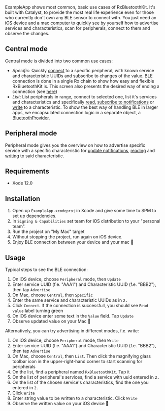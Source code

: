 ExampleApp shows most common, basic use cases of RxBluetoothKit. It's built with Catalyst, to provide the most real life experience even for those who currently don't own any BLE sensor to connect with. You just need an iOS device and a mac computer to quickly see by yourself how to advertise services and characteristics, scan for peripherals, connect to them and observe the changes.

## Central mode

Central mode is divided into two common use cases:
* *Specific*: Quickly [connect](https://github.com/Polidea/RxBluetoothKit/ExampleApp/ExampleApp/Screens/CentralSpecific/CentralSpecificViewController.swift) to a specific peripheral, with known service and characteristic UUIDs and subscribe to changes of the value. BLE connection is done in a single Rx chain to show how easy and flexible RxBluetoothKit is. This screen also presents the desired way of ending a connection (see [here](https://github.com/Polidea/RxBluetoothKit/ExampleApp/ExampleApp/Screens/CentralSpecific/CentralSpecificViewController.swift#L51))
* *List*: List peripherals in range, connect to selected one, list it's services and characteristics and specifically [read](https://github.com/Polidea/RxBluetoothKit/ExampleApp/ExampleApp/Screens/CharacteristicRead/CharacteristicReadViewController.swift), [subscribe to notifications](https://github.com/Polidea/RxBluetoothKit/ExampleApp/ExampleApp/Screens/CharacteristicNotify/CharacteristicNotifyViewController.swift) or [write](https://github.com/Polidea/RxBluetoothKit/blob/new-example-app/ExampleApp/ExampleApp/Screens/CharacteristicWrite/CharacteristicWriteViewController.swift) to a characteristic. To show the best way of handling BLE in larger apps, we encapsulated connection logic in a separate object, a [BluetoothProvider](https://github.com/Polidea/RxBluetoothKit/ExampleApp/ExampleApp/BluetoothProvider/BluetoothProvider.swift).

## Peripheral mode

Peripheral mode gives you the overview on how to advertise specific service with a specific characteristic for [update notifications](https://github.com/Polidea/RxBluetoothKit/ExampleApp/ExampleApp/Screens/PeripheralUpdate/PeripheralUpdateViewController.swift), [reading](https://github.com/Polidea/RxBluetoothKit/ExampleApp/ExampleApp/Screens/PeripheralRead/PeripheralReadViewController.swift) and [writing](https://github.com/Polidea/RxBluetoothKit/blob/new-example-app/ExampleApp/ExampleApp/Screens/PeripheralWrite/PeripheralWriteViewController.swift) to said characteristic.

## Requirements
* Xode 12.0

## Installation

1. Open up `ExampleApp.xcodeproj` in Xcode and give some time to SPM to set up dependencies.
2. In `Signing & Capabilities` set team for iOS distribution to your "personal team".
3. Run the project on "My Mac" target
4. Without stopping the project, run again on iOS device.
5. Enjoy BLE connection between your device and your mac 🎉

## Usage

Typical steps to see the BLE connection:

1. On iOS device, choose `Peripheral` mode, then `Update`
2. Enter service UUID (f.e. "AAA1") and Characteristic UUID (f.e. "BBB2"), then tap `Advertise`
3. On Mac, choose `Central`, then `Specific`
4. Enter the same service and characteristic UUIDs as in `2.`
5. Click `Connect`. If the connection is successfull, you should see `Read value` label turning green
6. On iOS device enter some text in the `Value` field. Tap `Update`
7. Observe updated value on your Mac 🎉

Alternatively, you can try advertising in different modes, f.e. write:
1. On iOS device, choose `Peripheral` mode, then `Write`
2. Enter service UUID (f.e. "AAA1") and Characteristic UUID (f.e. "BBB2"), then tap `Advertise`
3. On Mac, choose `Central`, then `List`. Then click the magnifying glass toolbar icon in the upper-right-hand corner to start scanning for peripherals
4. On the list, find a peripheral named `RxBluetoothKit`. Tap it
5. On the list of peripheral's services, find a service with uuid entered in `2.`
6. On the list of the chosen service's characteristics, find the one you entered in `2.`
7. Click `Write`
8. Enter string value to be written to a characteristic. Click `Write`
9. Observe the written value on your iOS device 🎉